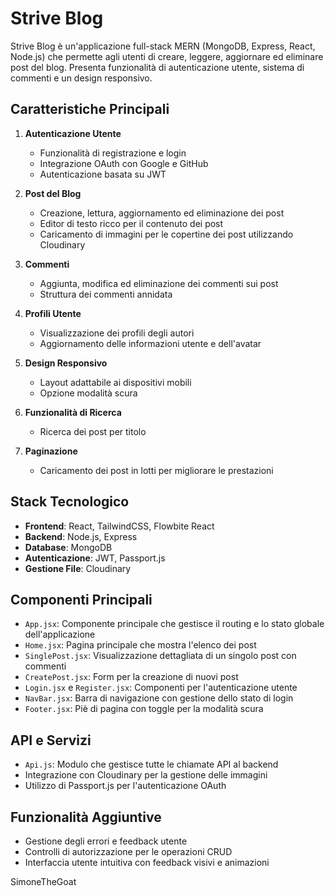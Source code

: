 # Strive Blog

Strive Blog è un'applicazione full-stack MERN (MongoDB, Express, React, Node.js) che permette agli utenti di creare, leggere, aggiornare ed eliminare post del blog. Presenta funzionalità di autenticazione utente, sistema di commenti e un design responsivo.

## Caratteristiche Principali

1. **Autenticazione Utente**
   - Funzionalità di registrazione e login
   - Integrazione OAuth con Google e GitHub
   - Autenticazione basata su JWT

2. **Post del Blog**
   - Creazione, lettura, aggiornamento ed eliminazione dei post
   - Editor di testo ricco per il contenuto dei post
   - Caricamento di immagini per le copertine dei post utilizzando Cloudinary

3. **Commenti**
   - Aggiunta, modifica ed eliminazione dei commenti sui post
   - Struttura dei commenti annidata

4. **Profili Utente**
   - Visualizzazione dei profili degli autori
   - Aggiornamento delle informazioni utente e dell'avatar

5. **Design Responsivo**
   - Layout adattabile ai dispositivi mobili
   - Opzione modalità scura

6. **Funzionalità di Ricerca**
   - Ricerca dei post per titolo

7. **Paginazione**
   - Caricamento dei post in lotti per migliorare le prestazioni

## Stack Tecnologico

- **Frontend**: React, TailwindCSS, Flowbite React
- **Backend**: Node.js, Express
- **Database**: MongoDB
- **Autenticazione**: JWT, Passport.js
- **Gestione File**: Cloudinary

## Componenti Principali

- `App.jsx`: Componente principale che gestisce il routing e lo stato globale dell'applicazione
- `Home.jsx`: Pagina principale che mostra l'elenco dei post
- `SinglePost.jsx`: Visualizzazione dettagliata di un singolo post con commenti
- `CreatePost.jsx`: Form per la creazione di nuovi post
- `Login.jsx` e `Register.jsx`: Componenti per l'autenticazione utente
- `NavBar.jsx`: Barra di navigazione con gestione dello stato di login
- `Footer.jsx`: Piè di pagina con toggle per la modalità scura

## API e Servizi

- `Api.js`: Modulo che gestisce tutte le chiamate API al backend
- Integrazione con Cloudinary per la gestione delle immagini
- Utilizzo di Passport.js per l'autenticazione OAuth

## Funzionalità Aggiuntive

- Gestione degli errori e feedback utente
- Controlli di autorizzazione per le operazioni CRUD
- Interfaccia utente intuitiva con feedback visivi e animazioni


SimoneTheGoat